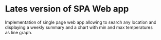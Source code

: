 # **Lates version of SPA Web app**

Implementation of single page web app allowing to search any location and displaying a weekly summary and a chart with min and max temperatures as line graph.
